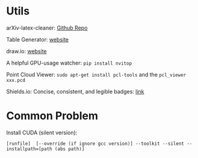 # Utils
arXiv-latex-cleaner: [Github Repo](https://github.com/google-research/arxiv-latex-cleaner)

Table Generator: [website](https://www.tablesgenerator.com/)

draw.io: [website](draw.io)

A helpful GPU-usage watcher: `pip install nvitop`

Point Cloud Viewer: `sudo apt-get install pcl-tools` and the `pcl_viewer xxx.pcd`

Shields.io: Concise, consistent, and legible badges: [link](https://shields.io/)

# Common Problem
Install CUDA (silent version):
```
[runfile]  [--override (if ignore gcc version)] --toolkit --silent --installpath=[path (abs path)]
```
